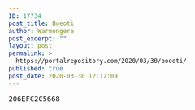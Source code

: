 ```yaml
---
ID: 17734
post_title: Boeoti
author: Warmongere
post_excerpt: ""
layout: post
permalink: >
  https://portalrepository.com/2020/03/30/boeoti/
published: true
post_date: 2020-03-30 12:17:09
---
```

<pre>206EFC2C5668</pre>
